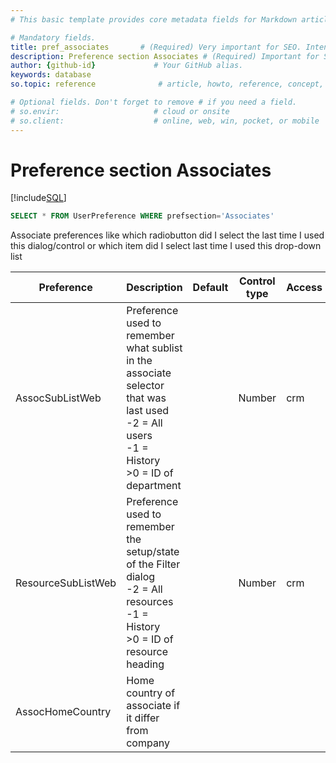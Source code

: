 ```yaml
---
# This basic template provides core metadata fields for Markdown articles on docs.superoffice.com.

# Mandatory fields.
title: pref_associates       # (Required) Very important for SEO. Intent in a unique string of 43-59 chars including spaces.
description: Preference section Associates # (Required) Important for SEO. Recommended character length is 115-145 characters including spaces.
author: {github-id}             # Your GitHub alias.
keywords: database
so.topic: reference              # article, howto, reference, concept, guide

# Optional fields. Don't forget to remove # if you need a field.
# so.envir:                     # cloud or onsite
# so.client:                    # online, web, win, pocket, or mobile
---
```


# Preference section Associates

[!include[SQL](./includes/to-view-pref.md)]

```sql
SELECT * FROM UserPreference WHERE prefsection='Associates'
```

Associate preferences like which radiobutton did I select the last time I used this dialog/control
or which item did I select last time I used this drop-down list

| Preference | Description | Default | Control type | Access |
|---|---|---|---|---|
| AssocSubListWeb | Preference used to remember what sublist in the associate selector that was last used<br>-2 = All users<br>-1 = History<br>>0 = ID of department | | Number | crm |
| ResourceSubListWeb | Preference used to remember the setup/state of the Filter dialog<br>-2 = All resources<br>-1 = History<br>>0 = ID of resource heading | | Number | crm |
| AssocHomeCountry | Home country of associate if it differ from company | | | |
